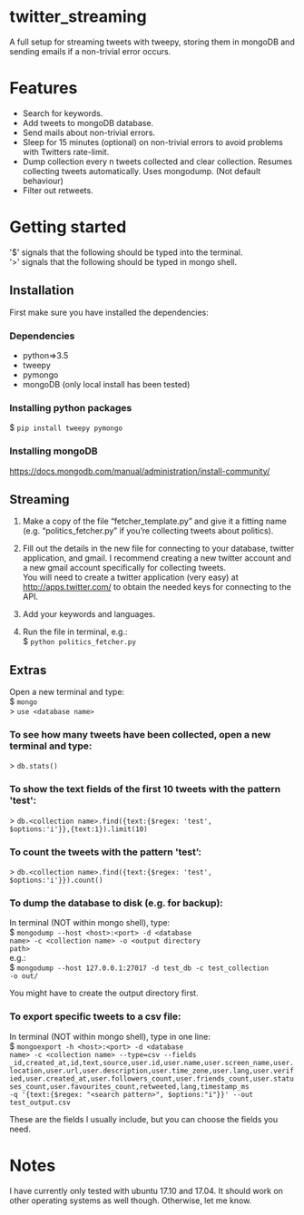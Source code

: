 # twitter_streaming

A full setup for streaming tweets with tweepy, storing them in mongoDB and sending emails if a non-trivial error occurs. 

# Features
- Search for keywords.  
- Add tweets to mongoDB database.  
- Send mails about non-trivial errors.  
- Sleep for 15 minutes (optional) on non-trivial errors to avoid problems with Twitters rate-limit.  
- Dump collection every n tweets collected and clear collection. Resumes collecting tweets automatically. Uses mongodump. (Not default behaviour)  
- Filter out retweets.  

# Getting started

'$' signals that the following should be typed into the terminal.  
'>' signals that the following should be typed in mongo shell.  

## Installation
First make sure you have installed the dependencies:

### Dependencies
 - python=>3.5  
  - tweepy  
  - pymongo  
 - mongoDB (only local install has been tested)  

### Installing python packages
$ <code>pip install tweepy pymongo</code>   

### Installing mongoDB
https://docs.mongodb.com/manual/administration/install-community/

## Streaming

1. Make a copy of the file “fetcher_template.py” and give it a fitting name (e.g. “politics_fetcher.py” if you’re collecting tweets about politics).

2. Fill out the details in the new file for connecting to your database, twitter application, and gmail. I recommend creating a new twitter account and a new gmail account specifically for collecting tweets.  
You will need to create a twitter application (very easy) at http://apps.twitter.com/ to obtain the needed keys for connecting to the API.  

3. Add your keywords and languages.

4. Run the file in terminal, e.g.:  
$ <code>python politics_fetcher.py</code>  

## Extras
Open a new terminal and type:  
$ <code>mongo</code>    
\> <code>use \<database name\></code>   

### To see how many tweets have been collected, open a new terminal and type:  
\> <code>db.stats()</code>  

### To show the text fields of the first 10 tweets with the pattern 'test':  
\> <code>db.\<collection name\>.find({text:{$regex: 'test', $options:'i'}},{text:1}).limit(10)</code>  

### To count the tweets with the pattern 'test’:  
\> <code>db.\<collection name\>.find({text:{$regex: 'test', $options:'i'}}).count()</code>  

### To dump the database to disk (e.g. for backup):  
In terminal (NOT within mongo shell), type:  
$ <code>mongodump --host \<host\>:\<port\> -d \<database name\> -c \<collection name\> -o \<output directory path\></code>  
e.g.:  
$ <code>mongodump --host 127.0.0.1:27017 -d test_db -c test_collection -o out/</code>    

You might have to create the output directory first.

### To export specific tweets to a csv file:  
In terminal (NOT within mongo shell), type in one line:  
$ <code>mongoexport -h \<host\>:\<port\> -d \<database name\> -c \<collection name\> --type=csv --fields _id,created_at,id,text,source,user.id,user.name,user.screen_name,user.location,user.url,user.description,user.time_zone,user.lang,user.verified,user.created_at,user.followers_count,user.friends_count,user.statuses_count,user.favourites_count,retweeted,lang,timestamp_ms -q '{text:{$regex: "\<search pattern\>", $options:"i"}}' --out test_output.csv</code>  

These are the fields I usually include, but you can choose the fields you need.  

# Notes
I have currently only tested with ubuntu 17.10 and 17.04. It should work on other operating systems as well though. Otherwise, let me know.  
